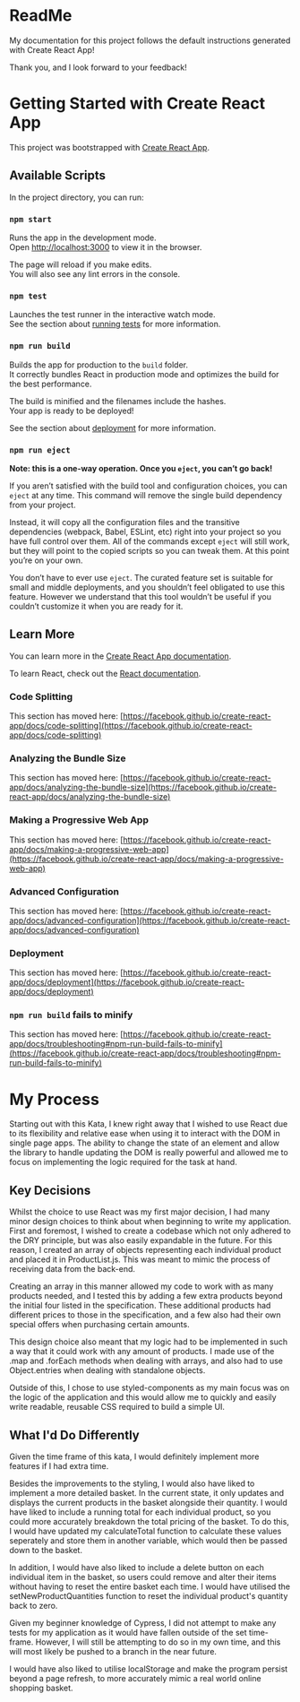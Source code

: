 # ReadMe

My documentation for this project follows the default instructions generated with Create React App!

Thank you, and I look forward to your feedback!

# Getting Started with Create React App

This project was bootstrapped with [Create React App](https://github.com/facebook/create-react-app).

## Available Scripts

In the project directory, you can run:

### `npm start`

Runs the app in the development mode.\
Open [http://localhost:3000](http://localhost:3000) to view it in the browser.

The page will reload if you make edits.\
You will also see any lint errors in the console.

### `npm test`

Launches the test runner in the interactive watch mode.\
See the section about [running tests](https://facebook.github.io/create-react-app/docs/running-tests) for more information.

### `npm run build`

Builds the app for production to the `build` folder.\
It correctly bundles React in production mode and optimizes the build for the best performance.

The build is minified and the filenames include the hashes.\
Your app is ready to be deployed!

See the section about [deployment](https://facebook.github.io/create-react-app/docs/deployment) for more information.

### `npm run eject`

**Note: this is a one-way operation. Once you `eject`, you can’t go back!**

If you aren’t satisfied with the build tool and configuration choices, you can `eject` at any time. This command will remove the single build dependency from your project.

Instead, it will copy all the configuration files and the transitive dependencies (webpack, Babel, ESLint, etc) right into your project so you have full control over them. All of the commands except `eject` will still work, but they will point to the copied scripts so you can tweak them. At this point you’re on your own.

You don’t have to ever use `eject`. The curated feature set is suitable for small and middle deployments, and you shouldn’t feel obligated to use this feature. However we understand that this tool wouldn’t be useful if you couldn’t customize it when you are ready for it.

## Learn More

You can learn more in the [Create React App documentation](https://facebook.github.io/create-react-app/docs/getting-started).

To learn React, check out the [React documentation](https://reactjs.org/).

### Code Splitting

This section has moved here: [https://facebook.github.io/create-react-app/docs/code-splitting](https://facebook.github.io/create-react-app/docs/code-splitting)

### Analyzing the Bundle Size

This section has moved here: [https://facebook.github.io/create-react-app/docs/analyzing-the-bundle-size](https://facebook.github.io/create-react-app/docs/analyzing-the-bundle-size)

### Making a Progressive Web App

This section has moved here: [https://facebook.github.io/create-react-app/docs/making-a-progressive-web-app](https://facebook.github.io/create-react-app/docs/making-a-progressive-web-app)

### Advanced Configuration

This section has moved here: [https://facebook.github.io/create-react-app/docs/advanced-configuration](https://facebook.github.io/create-react-app/docs/advanced-configuration)

### Deployment

This section has moved here: [https://facebook.github.io/create-react-app/docs/deployment](https://facebook.github.io/create-react-app/docs/deployment)

### `npm run build` fails to minify

This section has moved here: [https://facebook.github.io/create-react-app/docs/troubleshooting#npm-run-build-fails-to-minify](https://facebook.github.io/create-react-app/docs/troubleshooting#npm-run-build-fails-to-minify)

# My Process

Starting out with this Kata, I knew right away that I wished to use React due to its flexibility and relative ease when using it to interact with the DOM in single page apps. The ability to change the state of an element and allow the library to handle updating the DOM is really powerful and allowed me to focus on implementing the logic required for the task at hand.

## Key Decisions

Whilst the choice to use React was my first major decision, I had many minor design choices to think about when beginning to write my application. First and foremost, I wished to create a codebase which not only adhered to the DRY principle, but was also easily expandable in the future. For this reason, I created an array of objects representing each individual product and placed it in ProductList.js. This was meant to mimic the process of receiving data from the back-end.

Creating an array in this manner allowed my code to work with as many products needed, and I tested this by adding a few extra products beyond the initial four listed in the specification. These additional products had different prices to those in the specification, and a few also had their own special offers when purchasing certain amounts.

This design choice also meant that my logic had to be implemented in such a way that it could work with any amount of products. I made use of the .map and .forEach methods when dealing with arrays, and also had to use Object.entries when dealing with standalone objects.

Outside of this, I chose to use styled-components as my main focus was on the logic of the application and this would allow me to quickly and easily write readable, reusable CSS required to build a simple UI.

## What I'd Do Differently

Given the time frame of this kata, I would definitely implement more features if I had extra time.

Besides the improvements to the styling, I would also have liked to implement a more detailed basket. In the current state, it only updates and displays the current products in the basket alongside their quantity. I would have liked to include a running total for each individual product, so you could more accurately breakdown the total pricing of the basket. To do this, I would have updated my calculateTotal function to calculate these values seperately and store them in another variable, which would then be passed down to the basket.

In addition, I would have also liked to include a delete button on each individual item in the basket, so users could remove and alter their items without having to reset the entire basket each time. I would have utilised the setNewProductQuantities function to reset the individual product's quantity back to zero.

Given my beginner knowledge of Cypress, I did not attempt to make any tests for my application as it would have fallen outside of the set time-frame. However, I will still be attempting to do so in my own time, and this will most likely be pushed to a branch in the near future.

I would have also liked to utilise localStorage and make the program persist beyond a page refresh, to more accurately mimic a real world online shopping basket.
